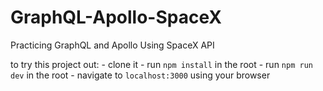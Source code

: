 # GraphQL-Apollo-SpaceX
Practicing GraphQL and Apollo Using SpaceX API

to try this project out:
	- clone it
	- run `npm install` in the root
	- run `npm run dev` in the root
	- navigate to `localhost:3000` using your browser

